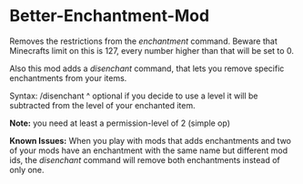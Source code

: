# Better-Enchantment-Mod
Removes the restrictions from the *enchantment* command. Beware that Minecrafts limit on this is 127, every number higher than that will be set to 0.

Also this mod adds a *disenchant* command, that lets you remove specific enchantments from your items.

Syntax: /disenchant <target> <enchantment> <level>
                                              ^ optional if you decide to use a level it will be subtracted from the level of your enchanted item.

**Note:** you need at least a permission-level of 2 (simple op)

**Known Issues:** When you play with mods that adds enchantments and two of your mods have an enchantment with the same name but different mod ids, the *disenchant* command will remove both enchantments instead of only one.
